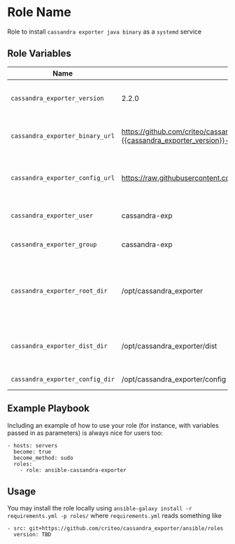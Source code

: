 Role Name
=========

Role to install `cassandra exporter java binary` as a `systemd` service

Role Variables
--------------

| Name           | Default Value | Description                        |
| -------------- | ------------- | -----------------------------------|
| `cassandra_exporter_version` | 2.2.0 | Cassandra exporter package version |
| `cassandra_exporter_binary_url` | https://github.com/criteo/cassandra_exporter/releases/download/{{cassandra_exporter_version}}/cassandra_exporter-{{cassandra_exporter_version}}-all.jar | Cassandra exporter jar download location |
| `cassandra_exporter_config_url` | https://raw.githubusercontent.com/criteo/cassandra_exporter/master/config.yml | Cassandra exporter config download location |
| `cassandra_exporter_user` | cassandra-exp | UNIX user to run the binary |
| `cassandra_exporter_group` | cassandra-exp | UNIX group to run the binary |
| `cassandra_exporter_root_dir` | /opt/cassandra_exporter | Base location where cassandra exporter stuff is downloaded |
| `cassandra_exporter_dist_dir` | /opt/cassandra_exporter/dist | Location for binary and systemd service script |
| `cassandra_exporter_config_dir` | /opt/cassandra_exporter/config | Location for config |


Example Playbook
----------------

Including an example of how to use your role (for instance, with variables passed in as parameters) is always nice for users too:

    - hosts: servers
      become: true
      become_method: sudo
      roles:
        - role: ansible-cassandra-exporter

Usage
-----

You may install the role locally using `ansible-galaxy install -r requirements.yml -p roles/` where `requirements.yml` reads something like

```
- src: git+https://github.com/criteo/cassandra_exporter/ansible/roles
  version: TBD
```
